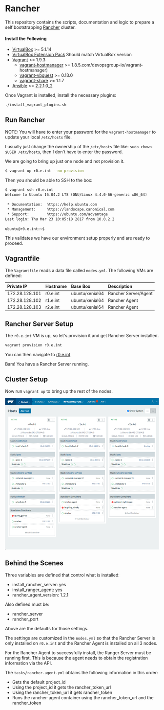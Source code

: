 # Rancher

This repository contains the scripts, documentation and logic to prepare a self bootstrapping [Rancher](http://rancher.com/) cluster.

#### Install the Following

* [VirtualBox](https://www.virtualbox.org/wiki/VirtualBox) >= 5.1.14
* [VirtualBox Extension Pack](https://www.virtualbox.org/wiki/Downloads) Should match VirtualBox version
* [Vagrant](https://www.vagrantup.com/) >= 1.9.3
    * [vagrant-hostmanager](https://github) >= 1.8.5.com/devopsgroup-io/vagrant-hostmanager)
    * [vagrant-vbguest](https://github.com/dotless-de/vagrant-vbguest) >= 0.13.0
    * [vagrant-share](https://www.vagrantup.com/docs/share/) >= 1.1.7
* [Ansible](https://www.ansible.com/) >= 2.2.1.0_2

Once Vagrant is installed, install the necessary plugins:

```bash
./install_vagrant_plugins.sh
```

## Run Rancher

NOTE: You will have to enter your password for the `vagrant-hostmanager` to update your local `/etc/hosts` file.

I usually just change the ownership of the `/etc/hosts` file like: `sudo chown $USER /etc/hosts`, then I don't have to enter the password.

We are going to bring up just one node and not provision it.

```bash
$ vagrant up r0.e.int --no-provision
```

Then you should be able to SSH to the box:

```
$ vagrant ssh r0.e.int
Welcome to Ubuntu 16.04.2 LTS (GNU/Linux 4.4.0-66-generic x86_64)

 * Documentation:  https://help.ubuntu.com
 * Management:     https://landscape.canonical.com
 * Support:        https://ubuntu.com/advantage
Last login: Thu Mar 23 10:05:18 2017 from 10.0.2.2

ubuntu@r0.e.int:~$
```

This validates we have our environment setup properly and are ready to proceed.

## Vagrantfile

The `Vagrantfile` reads a data file called `nodes.yml`.  The following VMs are defined:

| Private IP     | Hostname | Base Box        | Description          |
|:---------------|:---------|:----------------|:---------------------|
| 172.28.128.101 | r0.e.int | ubuntu/xenial64 | Rancher Server/Agent |
| 172.28.128.102 | r1.e.int | ubuntu/xenial64 | Rancher Agent        |
| 172.28.128.103 | r2.e.int | ubuntu/xenial64 | Rancher Agent        |

## Rancher Server Setup

The `r0.e.int` VM is up, so let's provision it and get Rancher Server installed.

```bash
vagrant provision r0.e.int
```

You can then navigate to [r0.e.int](http://r0.e.int:8080)

Bam!  You have a Rancher Server running.

## Cluster Setup

Now run `vagrant up` to bring up the rest of the nodes.

![screenshot](files/screenshot.png)

## Behind the Scenes

Three variables are defined that control what is installed:

* install_rancher_server: yes
* install_ranger_agent: yes
* rancher_agent_version: 1.2.1

Also defined must be:

* rancher_server
* rancher_port

Above are the defaults for those settings.

The settings are customized in the `nodes.yml` so that the Rancher Server is only installed on `r0.e.int` and the Rancher Agent is installed on all 3 nodes.

For the Rancher Agent to successfully install, the Ranger Server must be running first.  This is because the agent needs to obtain the registration information via the API.

The `tasks/rancher-agent.yml` obtains the following information in this order:

* Gets the default project_id
* Using the project_id it gets the rancher_token_url
* Using the rancher_token_url it gets rancher_token
* Runs the rancher-agent container using the rancher_token_url and the rancher_token



